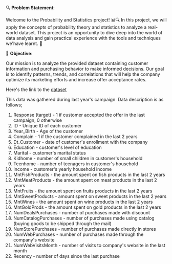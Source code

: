 🔍 **Problem Statement**:

Welcome to the Probability and Statistics project! 📊🔍 In this project, we will apply the concepts of probability theory and statistics to analyze a real-world dataset. This project is an opportunity to dive deep into the world of data analysis and gain practical experience with the tools and techniques we'have learnt. 🚀

🎯 **Objective**:

Our mission is to analyze the provided dataset containing customer information and purchasing behavior to make informed decisions. Our goal is to identify patterns, trends, and correlations that will help the company optimize its marketing efforts and increase offer acceptance rates. 

Here's the link to the [dataset](https://docs.google.com/spreadsheets/d/12ln9iTNcVNOMYi_AU-OczKpa_KIP8XyVbsjk81Na8Yk/edit?usp=sharing)


This data was gathered during last year's campaign.
Data description is as follows;

1. Response (target) - 1 if customer accepted the offer in the last campaign, 0 otherwise
1. ID - Unique ID of each customer
1. Year_Birth - Age of the customer
1. Complain - 1 if the customer complained in the last 2 years
1. Dt_Customer - date of customer's enrollment with the company
1. Education - customer's level of education
1. Marital - customer's marital status
1. Kidhome - number of small children in customer's household
1. Teenhome - number of teenagers in customer's household
1. Income - customer's yearly household income
1. MntFishProducts - the amount spent on fish products in the last 2 years
1. MntMeatProducts - the amount spent on meat products in the last 2 years
1. MntFruits - the amount spent on fruits products in the last 2 years
1. MntSweetProducts - amount spent on sweet products in the last 2 years
1. MntWines - the amount spent on wine products in the last 2 years
1. MntGoldProds - the amount spent on gold products in the last 2 years
1. NumDealsPurchases - number of purchases made with discount
1. NumCatalogPurchases - number of purchases made using catalog (buying goods to be shipped through the mail)
1. NumStorePurchases - number of purchases made directly in stores
1. NumWebPurchases - number of purchases made through the company's website
1. NumWebVisitsMonth - number of visits to company's website in the last month
1. Recency - number of days since the last purchase
